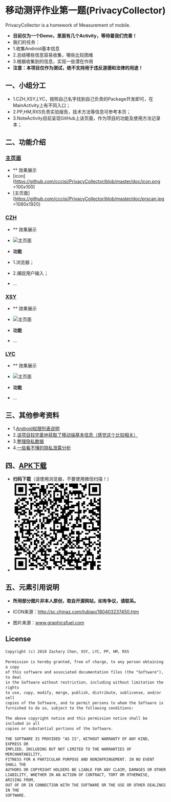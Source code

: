 # 移动测评作业第一题(PrivacyCollector)

PrivacyCollector is a homework of Measurement of mobile.
- **目前仅为一个Demo，里面有几个Activity，等待着我们完善！**
- 我们的任务：
- 1.收集Android基本信息
- 2.总结哪些信息容易收集，哪些比较困难
- 3.根据收集到的信息，实现一些潜在作用
- **注意：本项目仅作为测试，绝不支持用于违反道德和法律的用途！**

## 一、小组分工

- 1.CZH,XSY,LYC，按照自己名字找到自己负责的Package开发即可，在MainActivity上有不同入口；
- 2.PP,HM,RXS负责实验报告，技术方法等信息可参考本页；
- 3.NoteActivity目前呈现GitHub上该页面，作为项目的功能及使用方法记录本；

## 二、功能介绍

### [主页面](https://github.com/cccisi/PrivacyCollector/blob/master/app/src/main/java/com/cccisi/privacycollector/MainActivity.java)

- ** 效果展示
- [icon](https://github.com/cccisi/PrivacyCollector/blob/master/doc/icon.png  =100x100)
- [主页面](https://github.com/cccisi/PrivacyCollector/blob/master/doc/prscan.jpg  =1080x1920)

### [CZH](https://github.com/cccisi/PrivacyCollector/tree/master/app/src/main/java/com/cccisi/privacycollector/czh)

- ** 效果展示
- ![主页面]()

- **功能**
- 1.浏览器；
- 2.捕捉用户输入；
- ...

### [XSY](https://github.com/cccisi/PrivacyCollector/tree/master/app/src/main/java/com/cccisi/privacycollector/xsy)

- ** 效果展示
- ![主页面]()

- **功能**
- ...

### [LYC](https://github.com/cccisi/PrivacyCollector/tree/master/app/src/main/java/com/cccisi/privacycollector/lyc)

- ** 效果展示
- ![主页面]()

- **功能**
- ...

## 三、其他参考资料

- 1.[Android权限列表说明](https://blog.csdn.net/lianyi68/article/details/78588565)
- 2.[该项目较完善地获取了移动端基本信息（感觉这个比较相关）](https://github.com/zhantong/PrivacyCollector)
- 3.[整理隐私数据](https://github.com/PrivacyStreams/PrivacyStreams)
- 4.[一些看不懂的隐私泄露分析](https://github.com/StevenGAO95/AndroidPrivacyLeakAnalysis)

## 四、[APK下载](https://github.com/cccisi/PrivacyCollector/blob/master/app/release/app-release.apk)


- **扫码下载**（请使用浏览器，不要使用微信扫描！）
- ![APK下载](https://github.com/cccisi/PrivacyCollector/blob/master/doc/QR.png)

## 五、元素引用说明

- **所用部分图片非本人原创，取自开源网站，如有争议，请联系。**

- ICON来源：http://sc.chinaz.com/tubiao/180403237450.htm

- 图片来源：www.graphicsfuel.com

## License

```
Copyright (c) 2018 Zachary Chen, XSY, LYC, PP, HM, RXS

Permission is hereby granted, free of charge, to any person obtaining a copy
of this software and associated documentation files (the "Software"), to deal
in the Software without restriction, including without limitation the rights
to use, copy, modify, merge, publish, distribute, sublicense, and/or sell
copies of the Software, and to permit persons to whom the Software is
furnished to do so, subject to the following conditions:

The above copyright notice and this permission notice shall be included in all
copies or substantial portions of the Software.

THE SOFTWARE IS PROVIDED "AS IS", WITHOUT WARRANTY OF ANY KIND, EXPRESS OR
IMPLIED, INCLUDING BUT NOT LIMITED TO THE WARRANTIES OF MERCHANTABILITY,
FITNESS FOR A PARTICULAR PURPOSE AND NONINFRINGEMENT. IN NO EVENT SHALL THE
AUTHORS OR COPYRIGHT HOLDERS BE LIABLE FOR ANY CLAIM, DAMAGES OR OTHER
LIABILITY, WHETHER IN AN ACTION OF CONTRACT, TORT OR OTHERWISE, ARISING FROM,
OUT OF OR IN CONNECTION WITH THE SOFTWARE OR THE USE OR OTHER DEALINGS IN THE
SOFTWARE.
```

